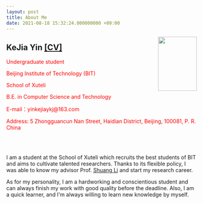 ```yaml
---
layout: post
title: About Me
date: 2021-08-18 15:32:24.000000000 +09:00
---
```

<img style="float:right" src="https://raw.githubusercontent.com/yinkejia/homepage-of-Kejia-Yin/gh-pages/DSC_0003.JPG" width="102" height="144">
<h2>KeJia Yin <a href="https://raw.githubusercontent.com/yinkejia/homepage-of-Kejia-Yin/gh-pages/CV_Kejia Yin.pdf" target="_blank">[CV]</a></h2>
<p><font color="red">Undergraduate student</font></p>    
<p><font color="red">Beijing Institute of Technology (BIT)</font></p>
<p><font color="red">School of Xuteli</font></p>
<p><font color="red">B.E. in Computer Science and Technology</font></p>
<p><font color="red">E-mail：yinkejiaykj@163.com</font></p>
<p><font color="red">Address: 5 Zhongguancun Nan Street, Haidian District, Beijing, 100081, P. R. China</font></p>
<br><br>
<p>I am a student at the School of Xuteli which recruits the best students of BIT and aims to cultivate talented researchers. Thanks to its flexible policy, I was able to know my advisor Prof. <a href="http://shuangli.xyz/" target="_blank">Shuang Li</a> and start my research career.</p>
<p>As for my personality, I am a hardworking and conscientious student and can always finish my work with good quality before the deadline. Also, I  am a quick learner, and I'm always willing to learn new knowledge by myself.</p>

